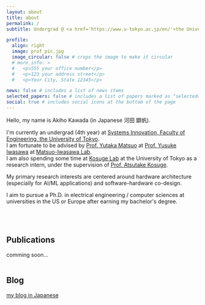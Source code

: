 ```yaml
---
layout: about
title: about
permalink: /
subtitle: Undergrad @ <a href='https://www.u-tokyo.ac.jp/en/'>the University of Tokyo</a>

profile:
  align: right
  image: prof_pic.jpg
  image_circular: false # crops the image to make it circular
  # more_info: >
  #   <p>555 your office number</p>
  #   <p>123 your address street</p>
  #   <p>Your City, State 12345</p>

news: false # includes a list of news items
selected_papers: false # includes a list of papers marked as "selected={true}"
social: true # includes social icons at the bottom of the page
---
```


Hello, my name is Akiho Kawada (in Japanese 河田 顕帆).

I'm currently an undergrad (4th year) at [Systems Innovation, Faculty of Engineering, the University of Tokyo](https://www.si.t.u-tokyo.ac.jp/). <br>
I am fortunate to be advised by [Prof. Yutaka Matsuo](http://ymatsuo.com/index.html) at [Prof. Yusuke Iwasawa](https://sites.google.com/view/yusuke-iwasawa/home) at [Matsuo-Iwasawa Lab](https://weblab.t.u-tokyo.ac.jp/en/). <br>
I am also spending some time at [Kosuge Lab](https://klab.t.u-tokyo.ac.jp/) at the University of Tokyo as a research intern, under the supervision of [Prof. Atsutake Kosuge](https://sites.google.com/view/atsutakekosuge/).

My primary research interests are centered around hardware architecture (especially for AI/ML applications) and software-hardware co-design.

I aim to pursue a Ph.D. in electrical engineering / computer sciences at universities in the US or Europe after earning my bachelor's degree.
<br>
<br>
<br>
<br>



## Publications
comming soon...
<br>
<br>
## Blog
[my blog in Japanese](https://takeshiho0531.hatenablog.com/)
